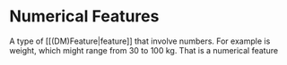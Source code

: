 # Numerical Features
A type of [[(DM)Feature|feature]] that involve numbers. For example is weight, which might range from 30 to 100 kg. That is a numerical feature
